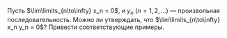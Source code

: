 Пусть $\lim\limits_{n\to\infty} x_n = 0$, и $y_n \ (n=1,2,\ldots)$ — произвольная последовательность.
Можно ли утверждать, что $\lim\limits_{n\to\infty} x_n y_n = 0$?
Привести соответствующие примеры.